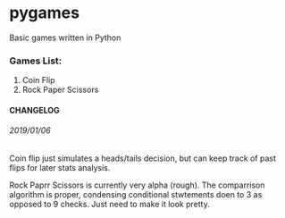 # pygames
Basic games written in Python

### Games List:
1. Coin Flip
2. Rock Paper Scissors


#### CHANGELOG

###### 2019/01/06
Coin flip just simulates a heads/tails decision, but can keep track of past flips for later stats analysis.

Rock Paprr Scissors is currently very alpha (rough). The comparrison algorithm is proper, condensing conditional stwtements doen to 3 as opposed to 9 checks. Just need to make it look pretty. 
